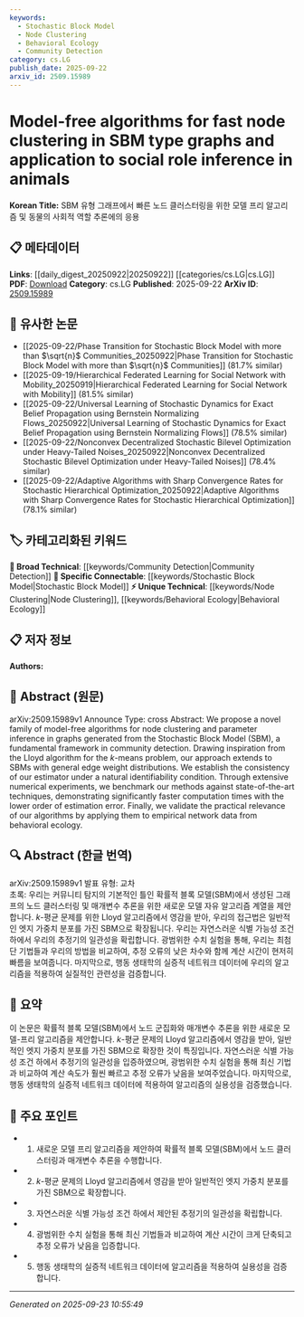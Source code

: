 ```yaml
---
keywords:
  - Stochastic Block Model
  - Node Clustering
  - Behavioral Ecology
  - Community Detection
category: cs.LG
publish_date: 2025-09-22
arxiv_id: 2509.15989
---
```


<!-- KEYWORD_LINKING_METADATA:
{
  "processed_timestamp": "2025-09-23T10:55:49.831714",
  "vocabulary_version": "1.0",
  "selected_keywords": [
    "Stochastic Block Model",
    "Node Clustering",
    "Behavioral Ecology",
    "Community Detection"
  ],
  "rejected_keywords": [],
  "similarity_scores": {
    "Stochastic Block Model": 0.91,
    "Node Clustering": 0.79,
    "Behavioral Ecology": 0.77,
    "Community Detection": 0.8
  },
  "extraction_method": "AI_prompt_based",
  "budget_applied": true,
  "candidates_json": {
    "candidates": [
      {
        "surface": "Stochastic Block Model",
        "canonical": "Stochastic Block Model",
        "aliases": [
          "SBM"
        ],
        "category": "specific_connectable",
        "rationale": "The Stochastic Block Model is a fundamental concept in community detection, providing strong connectivity to graph theory and network analysis.",
        "novelty_score": 0.55,
        "connectivity_score": 0.88,
        "specificity_score": 0.85,
        "link_intent_score": 0.91
      },
      {
        "surface": "node clustering",
        "canonical": "Node Clustering",
        "aliases": [
          "graph clustering"
        ],
        "category": "unique_technical",
        "rationale": "Node clustering is a specific technique relevant to graph analysis, offering potential links to various clustering algorithms.",
        "novelty_score": 0.67,
        "connectivity_score": 0.78,
        "specificity_score": 0.82,
        "link_intent_score": 0.79
      },
      {
        "surface": "behavioral ecology",
        "canonical": "Behavioral Ecology",
        "aliases": [
          "animal behavior studies"
        ],
        "category": "unique_technical",
        "rationale": "Behavioral ecology is a unique application area for the discussed algorithms, connecting ecological studies with computational methods.",
        "novelty_score": 0.72,
        "connectivity_score": 0.65,
        "specificity_score": 0.8,
        "link_intent_score": 0.77
      },
      {
        "surface": "community detection",
        "canonical": "Community Detection",
        "aliases": [
          "network community analysis"
        ],
        "category": "broad_technical",
        "rationale": "Community detection is a broad technical area that connects to various graph and network analysis techniques.",
        "novelty_score": 0.5,
        "connectivity_score": 0.85,
        "specificity_score": 0.7,
        "link_intent_score": 0.8
      }
    ],
    "ban_list_suggestions": [
      "parameter inference",
      "numerical experiments"
    ]
  },
  "decisions": [
    {
      "candidate_surface": "Stochastic Block Model",
      "resolved_canonical": "Stochastic Block Model",
      "decision": "linked",
      "scores": {
        "novelty": 0.55,
        "connectivity": 0.88,
        "specificity": 0.85,
        "link_intent": 0.91
      }
    },
    {
      "candidate_surface": "node clustering",
      "resolved_canonical": "Node Clustering",
      "decision": "linked",
      "scores": {
        "novelty": 0.67,
        "connectivity": 0.78,
        "specificity": 0.82,
        "link_intent": 0.79
      }
    },
    {
      "candidate_surface": "behavioral ecology",
      "resolved_canonical": "Behavioral Ecology",
      "decision": "linked",
      "scores": {
        "novelty": 0.72,
        "connectivity": 0.65,
        "specificity": 0.8,
        "link_intent": 0.77
      }
    },
    {
      "candidate_surface": "community detection",
      "resolved_canonical": "Community Detection",
      "decision": "linked",
      "scores": {
        "novelty": 0.5,
        "connectivity": 0.85,
        "specificity": 0.7,
        "link_intent": 0.8
      }
    }
  ]
}
-->

# Model-free algorithms for fast node clustering in SBM type graphs and application to social role inference in animals

**Korean Title:** SBM 유형 그래프에서 빠른 노드 클러스터링을 위한 모델 프리 알고리즘 및 동물의 사회적 역할 추론에의 응용

## 📋 메타데이터

**Links**: [[daily_digest_20250922|20250922]] [[categories/cs.LG|cs.LG]]
**PDF**: [Download](https://arxiv.org/pdf/2509.15989.pdf)
**Category**: cs.LG
**Published**: 2025-09-22
**ArXiv ID**: [2509.15989](https://arxiv.org/abs/2509.15989)

## 🔗 유사한 논문
- [[2025-09-22/Phase Transition for Stochastic Block Model with more than $\sqrt{n}$ Communities_20250922|Phase Transition for Stochastic Block Model with more than $\sqrt{n}$ Communities]] (81.7% similar)
- [[2025-09-19/Hierarchical Federated Learning for Social Network with Mobility_20250919|Hierarchical Federated Learning for Social Network with Mobility]] (81.5% similar)
- [[2025-09-22/Universal Learning of Stochastic Dynamics for Exact Belief Propagation using Bernstein Normalizing Flows_20250922|Universal Learning of Stochastic Dynamics for Exact Belief Propagation using Bernstein Normalizing Flows]] (78.5% similar)
- [[2025-09-22/Nonconvex Decentralized Stochastic Bilevel Optimization under Heavy-Tailed Noises_20250922|Nonconvex Decentralized Stochastic Bilevel Optimization under Heavy-Tailed Noises]] (78.4% similar)
- [[2025-09-22/Adaptive Algorithms with Sharp Convergence Rates for Stochastic Hierarchical Optimization_20250922|Adaptive Algorithms with Sharp Convergence Rates for Stochastic Hierarchical Optimization]] (78.1% similar)

## 🏷️ 카테고리화된 키워드
**🧠 Broad Technical**: [[keywords/Community Detection|Community Detection]]
**🔗 Specific Connectable**: [[keywords/Stochastic Block Model|Stochastic Block Model]]
**⚡ Unique Technical**: [[keywords/Node Clustering|Node Clustering]], [[keywords/Behavioral Ecology|Behavioral Ecology]]

## 📋 저자 정보

**Authors:** 

## 📄 Abstract (원문)

arXiv:2509.15989v1 Announce Type: cross 
Abstract: We propose a novel family of model-free algorithms for node clustering and parameter inference in graphs generated from the Stochastic Block Model (SBM), a fundamental framework in community detection. Drawing inspiration from the Lloyd algorithm for the $k$-means problem, our approach extends to SBMs with general edge weight distributions. We establish the consistency of our estimator under a natural identifiability condition. Through extensive numerical experiments, we benchmark our methods against state-of-the-art techniques, demonstrating significantly faster computation times with the lower order of estimation error. Finally, we validate the practical relevance of our algorithms by applying them to empirical network data from behavioral ecology.

## 🔍 Abstract (한글 번역)

arXiv:2509.15989v1 발표 유형: 교차  
초록: 우리는 커뮤니티 탐지의 기본적인 틀인 확률적 블록 모델(SBM)에서 생성된 그래프의 노드 클러스터링 및 매개변수 추론을 위한 새로운 모델 자유 알고리즘 계열을 제안합니다. $k$-평균 문제를 위한 Lloyd 알고리즘에서 영감을 받아, 우리의 접근법은 일반적인 엣지 가중치 분포를 가진 SBM으로 확장됩니다. 우리는 자연스러운 식별 가능성 조건 하에서 우리의 추정기의 일관성을 확립합니다. 광범위한 수치 실험을 통해, 우리는 최첨단 기법들과 우리의 방법을 비교하여, 추정 오류의 낮은 차수와 함께 계산 시간이 현저히 빠름을 보여줍니다. 마지막으로, 행동 생태학의 실증적 네트워크 데이터에 우리의 알고리즘을 적용하여 실질적인 관련성을 검증합니다.

## 📝 요약

이 논문은 확률적 블록 모델(SBM)에서 노드 군집화와 매개변수 추론을 위한 새로운 모델-프리 알고리즘을 제안합니다. $k$-평균 문제의 Lloyd 알고리즘에서 영감을 받아, 일반적인 엣지 가중치 분포를 가진 SBM으로 확장한 것이 특징입니다. 자연스러운 식별 가능성 조건 하에서 추정기의 일관성을 입증하였으며, 광범위한 수치 실험을 통해 최신 기법과 비교하여 계산 속도가 훨씬 빠르고 추정 오류가 낮음을 보여주었습니다. 마지막으로, 행동 생태학의 실증적 네트워크 데이터에 적용하여 알고리즘의 실용성을 검증했습니다.

## 🎯 주요 포인트

- 1. 새로운 모델 프리 알고리즘을 제안하여 확률적 블록 모델(SBM)에서 노드 클러스터링과 매개변수 추론을 수행합니다.
- 2. $k$-평균 문제의 Lloyd 알고리즘에서 영감을 받아 일반적인 엣지 가중치 분포를 가진 SBM으로 확장합니다.
- 3. 자연스러운 식별 가능성 조건 하에서 제안된 추정기의 일관성을 확립합니다.
- 4. 광범위한 수치 실험을 통해 최신 기법들과 비교하여 계산 시간이 크게 단축되고 추정 오류가 낮음을 입증합니다.
- 5. 행동 생태학의 실증적 네트워크 데이터에 알고리즘을 적용하여 실용성을 검증합니다.


---

*Generated on 2025-09-23 10:55:49*